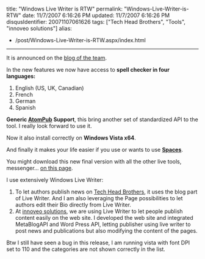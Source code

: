 title: "Windows Live Writer is RTW"
permalink: "Windows-Live-Writer-is-RTW"
date: 11/7/2007 6:16:26 PM
updated: 11/7/2007 6:16:26 PM
disqusIdentifier: 20071107061626
tags: ["Tech Head Brothers", "Tools", "innoveo solutions"]
alias:
 - /post/Windows-Live-Writer-is-RTW.aspx/index.html
---
It is announced on the [blog of the team](http://windowslivewriter.spaces.live.com/blog/cns!D85741BB5E0BE8AA!1442.entry).

In the new features we now have access to **spell checker in four languages:**
<!-- more -->

1.  English (US, UK, Canadian)
2.  French
3.  German
4.  Spanish 

**Generic [AtomPub](http://bitworking.org/projects/atom/) Support**, this bring another set of standardized API to the tool. I really look forward to use it.

Now it also install correctly on **Windows Vista x64**.

And finally it makes your life easier if you use or wants to use [**Spaces**](http://home.services.spaces.live.com/).

You might download this new final version with all the other live tools, messenger... [on this page](http://get.live.com/wl/all).

I use extensively Windows Live Writer:

1.  To let authors publish news on [Tech Head Brothers](http://www.techheadbrothers.com/), it uses the blog part of Live Writer. And I am also leveraging the Page possibilities to let authors edit their Bio directly from Live Writer.
2.  At [innoveo solutions](http://www.innoveo.com/), we are using Live Writer to let people publish content easily on the web site. I developed the web site and integrated MetaBlogAPI and Word Press API, letting publisher using live writer to post news and publications but also modifying the content of the pages. 

Btw I still have seen a bug in this release, I am running vista with font DPI set to 110 and the categories are not shown correctly in the list.

